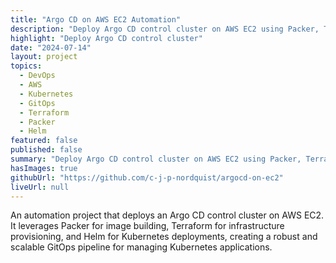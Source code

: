 ```yaml
---
title: "Argo CD on AWS EC2 Automation"
description: "Deploy Argo CD control cluster on AWS EC2 using Packer, Terraform, and Helm."
highlight: "Deploy Argo CD control cluster"
date: "2024-07-14"
layout: project
topics:
  - DevOps
  - AWS
  - Kubernetes
  - GitOps
  - Terraform
  - Packer
  - Helm
featured: false
published: false
summary: "Deploy Argo CD control cluster on AWS EC2 using Packer, Terraform, and Helm."
hasImages: true
githubUrl: "https://github.com/c-j-p-nordquist/argocd-on-ec2"
liveUrl: null
---
```


An automation project that deploys an Argo CD control cluster on AWS EC2. It leverages Packer for image building, Terraform for infrastructure provisioning, and Helm for Kubernetes deployments, creating a robust and scalable GitOps pipeline for managing Kubernetes applications.